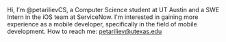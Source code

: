Hi, I’m @petarilievCS, a Computer Science student at UT Austin and a SWE Intern in the iOS team at ServiceNow. I'm interested in gaining more experience as a mobile developer, specifically in the field of mobile development. 
How to reach me: petariliev@utexas.edu

